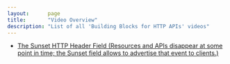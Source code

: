 ```yaml
---
layout:      page
title:       "Video Overview"
description: "List of all 'Building Blocks for HTTP APIs' videos"
---
```


- [The Sunset HTTP Header Field (Resources and APIs disappear at some point in time; the Sunset field allows to advertise that event to clients.)](rfc-8594-sunset)